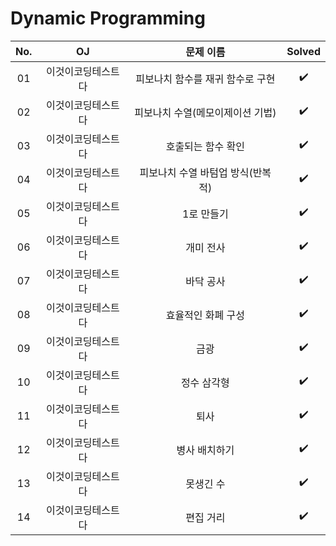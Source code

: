 # Dynamic Programming


|          No.          |        OJ        |        문제 이름         |        Solved         |
| :-----: |  :--------: |:---------------------: | :-----: |
| 01 | 이것이코딩테스트다 | 피보나치 함수를 재귀 함수로 구현 | ✔️ |
| 02 | 이것이코딩테스트다 | 피보나치 수열(메모이제이션 기법) | ✔️ |
| 03 | 이것이코딩테스트다 | 호출되는 함수 확인 | ✔️ |
| 04 | 이것이코딩테스트다 | 피보나치 수열 바텀업 방식(반복적) | ✔️ |
| 05 | 이것이코딩테스트다 | 1로 만들기 | ✔️ |
| 06 | 이것이코딩테스트다 | 개미 전사 | ✔️ |
| 07 | 이것이코딩테스트다 | 바닥 공사 | ✔️ |
| 08 | 이것이코딩테스트다 | 효율적인 화폐 구성 | ✔️ |
| 09 | 이것이코딩테스트다 | 금광 | ✔️ |
| 10 | 이것이코딩테스트다 | 정수 삼각형 | ✔️ |
| 11 | 이것이코딩테스트다 | 퇴사 | ✔️ |
| 12 | 이것이코딩테스트다 | 병사 배치하기 | ✔️ |
| 13 | 이것이코딩테스트다 | 못생긴 수 | ✔️ |
| 14 | 이것이코딩테스트다 | 편집 거리 | ✔️ |